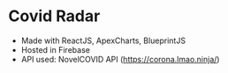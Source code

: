 # Covid Radar

- Made with ReactJS, ApexCharts, BlueprintJS
- Hosted in Firebase
- API used: NovelCOVID API (https://corona.lmao.ninja/)
